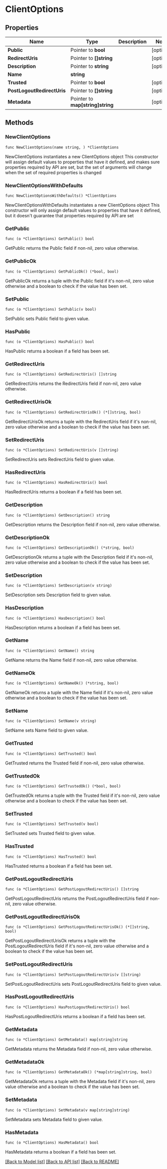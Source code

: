 # ClientOptions

## Properties

Name | Type | Description | Notes
------------ | ------------- | ------------- | -------------
**Public** | Pointer to **bool** |  | [optional] 
**RedirectUris** | Pointer to **[]string** |  | [optional] 
**Description** | Pointer to **string** |  | [optional] 
**Name** | **string** |  | 
**Trusted** | Pointer to **bool** |  | [optional] 
**PostLogoutRedirectUris** | Pointer to **[]string** |  | [optional] 
**Metadata** | Pointer to **map[string]string** |  | [optional] 

## Methods

### NewClientOptions

`func NewClientOptions(name string, ) *ClientOptions`

NewClientOptions instantiates a new ClientOptions object
This constructor will assign default values to properties that have it defined,
and makes sure properties required by API are set, but the set of arguments
will change when the set of required properties is changed

### NewClientOptionsWithDefaults

`func NewClientOptionsWithDefaults() *ClientOptions`

NewClientOptionsWithDefaults instantiates a new ClientOptions object
This constructor will only assign default values to properties that have it defined,
but it doesn't guarantee that properties required by API are set

### GetPublic

`func (o *ClientOptions) GetPublic() bool`

GetPublic returns the Public field if non-nil, zero value otherwise.

### GetPublicOk

`func (o *ClientOptions) GetPublicOk() (*bool, bool)`

GetPublicOk returns a tuple with the Public field if it's non-nil, zero value otherwise
and a boolean to check if the value has been set.

### SetPublic

`func (o *ClientOptions) SetPublic(v bool)`

SetPublic sets Public field to given value.

### HasPublic

`func (o *ClientOptions) HasPublic() bool`

HasPublic returns a boolean if a field has been set.

### GetRedirectUris

`func (o *ClientOptions) GetRedirectUris() []string`

GetRedirectUris returns the RedirectUris field if non-nil, zero value otherwise.

### GetRedirectUrisOk

`func (o *ClientOptions) GetRedirectUrisOk() (*[]string, bool)`

GetRedirectUrisOk returns a tuple with the RedirectUris field if it's non-nil, zero value otherwise
and a boolean to check if the value has been set.

### SetRedirectUris

`func (o *ClientOptions) SetRedirectUris(v []string)`

SetRedirectUris sets RedirectUris field to given value.

### HasRedirectUris

`func (o *ClientOptions) HasRedirectUris() bool`

HasRedirectUris returns a boolean if a field has been set.

### GetDescription

`func (o *ClientOptions) GetDescription() string`

GetDescription returns the Description field if non-nil, zero value otherwise.

### GetDescriptionOk

`func (o *ClientOptions) GetDescriptionOk() (*string, bool)`

GetDescriptionOk returns a tuple with the Description field if it's non-nil, zero value otherwise
and a boolean to check if the value has been set.

### SetDescription

`func (o *ClientOptions) SetDescription(v string)`

SetDescription sets Description field to given value.

### HasDescription

`func (o *ClientOptions) HasDescription() bool`

HasDescription returns a boolean if a field has been set.

### GetName

`func (o *ClientOptions) GetName() string`

GetName returns the Name field if non-nil, zero value otherwise.

### GetNameOk

`func (o *ClientOptions) GetNameOk() (*string, bool)`

GetNameOk returns a tuple with the Name field if it's non-nil, zero value otherwise
and a boolean to check if the value has been set.

### SetName

`func (o *ClientOptions) SetName(v string)`

SetName sets Name field to given value.


### GetTrusted

`func (o *ClientOptions) GetTrusted() bool`

GetTrusted returns the Trusted field if non-nil, zero value otherwise.

### GetTrustedOk

`func (o *ClientOptions) GetTrustedOk() (*bool, bool)`

GetTrustedOk returns a tuple with the Trusted field if it's non-nil, zero value otherwise
and a boolean to check if the value has been set.

### SetTrusted

`func (o *ClientOptions) SetTrusted(v bool)`

SetTrusted sets Trusted field to given value.

### HasTrusted

`func (o *ClientOptions) HasTrusted() bool`

HasTrusted returns a boolean if a field has been set.

### GetPostLogoutRedirectUris

`func (o *ClientOptions) GetPostLogoutRedirectUris() []string`

GetPostLogoutRedirectUris returns the PostLogoutRedirectUris field if non-nil, zero value otherwise.

### GetPostLogoutRedirectUrisOk

`func (o *ClientOptions) GetPostLogoutRedirectUrisOk() (*[]string, bool)`

GetPostLogoutRedirectUrisOk returns a tuple with the PostLogoutRedirectUris field if it's non-nil, zero value otherwise
and a boolean to check if the value has been set.

### SetPostLogoutRedirectUris

`func (o *ClientOptions) SetPostLogoutRedirectUris(v []string)`

SetPostLogoutRedirectUris sets PostLogoutRedirectUris field to given value.

### HasPostLogoutRedirectUris

`func (o *ClientOptions) HasPostLogoutRedirectUris() bool`

HasPostLogoutRedirectUris returns a boolean if a field has been set.

### GetMetadata

`func (o *ClientOptions) GetMetadata() map[string]string`

GetMetadata returns the Metadata field if non-nil, zero value otherwise.

### GetMetadataOk

`func (o *ClientOptions) GetMetadataOk() (*map[string]string, bool)`

GetMetadataOk returns a tuple with the Metadata field if it's non-nil, zero value otherwise
and a boolean to check if the value has been set.

### SetMetadata

`func (o *ClientOptions) SetMetadata(v map[string]string)`

SetMetadata sets Metadata field to given value.

### HasMetadata

`func (o *ClientOptions) HasMetadata() bool`

HasMetadata returns a boolean if a field has been set.


[[Back to Model list]](../README.md#documentation-for-models) [[Back to API list]](../README.md#documentation-for-api-endpoints) [[Back to README]](../README.md)


